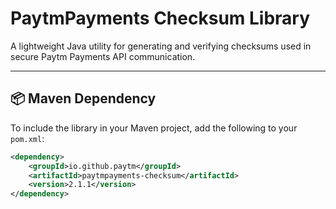# PaytmPayments Checksum Library

A lightweight Java utility for generating and verifying checksums used in secure Paytm Payments API communication.

---

## 📦 Maven Dependency

To include the library in your Maven project, add the following to your `pom.xml`:

```xml
<dependency>
    <groupId>io.github.paytm</groupId>
    <artifactId>paytmpayments-checksum</artifactId>
    <version>2.1.1</version>
</dependency>
